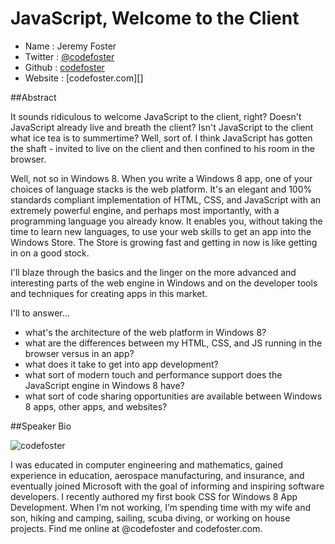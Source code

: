 # JavaScript, Welcome to the Client

* Name      : Jeremy Foster 
* Twitter   : [@codefoster][]
* Github    : [codefoster][]
* Website   : [codefoster.com][]

##Abstract

It sounds ridiculous to welcome JavaScript to the client, right? Doesn't JavaScript already live and breath the client? Isn't JavaScript to the client what ice tea is to summertime? Well, sort of. I think JavaScript has gotten the shaft - invited to live on the client and then confined to his room in the browser.

Well, not so in Windows 8. When you write a Windows 8 app, one of your choices of language stacks is the web platform. It's an elegant and 100% standards compliant implementation of HTML, CSS, and JavaScript with an extremely powerful engine, and perhaps most importantly, with a programming language you already know. It enables you, without taking the time to learn new languages, to use your web skills to get an app into the Windows Store. The Store is growing fast and getting in now is like getting in on a good stock.

I'll blaze through the basics and the linger on the more advanced and interesting parts of the web engine in Windows and on the developer tools and techniques for creating apps in this market.

I'll to answer...
- what's the architecture of the web platform in Windows 8?
- what are the differences between my HTML, CSS, and JS running in the browser versus in an app?
- what does it take to get into app development?
- what sort of modern touch and performance support does the JavaScript engine in Windows 8 have?
- what sort of code sharing opportunities are available between Windows 8 apps, other apps, and websites?


##Speaker Bio

![codefoster](https://raw.github.com/cascadiajs/2013.cascadiajs.com/master/images/codefoster.png)

I was educated in computer engineering and mathematics, gained experience in education, aerospace manufacturing, and insurance, and eventually joined Microsoft with the goal of informing and inspiring software developers. I recently authored my first book CSS for Windows 8 App Development. When I’m not working, I’m spending time with my wife and son, hiking and camping, sailing, scuba diving, or working on house projects. Find me online at @codefoster and codefoster.com.

[@codefoster]:http://twitter.com/codefoster
[codefoster]:http://github.com/codefoster
[codeplex]:https://www.codeplex.com/site/users/view/codefoster
[codeShow]:http://codeshow.codeplex.com
[CSS for Windows 8]:http://aka.ms/cssbook
